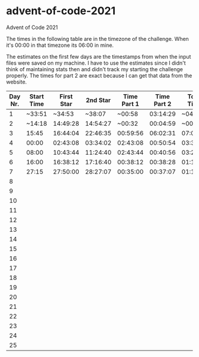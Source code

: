# advent-of-code-2021
Advent of Code 2021

The times in the following table are in the timezone of the challenge. When it's 00:00 in that timezone its 06:00 in mine.

The estimates on the first few days are the timestamps from when the input files were saved on my machine.
I have to use the estimates since I didn't think of maintaining stats then and didn't track my starting the challenge properly.
The times for part 2 are exact because I can get that data from the website.


| Day Nr. | Start Time | First Star | 2nd Star | Time Part 1 | Time Part 2 | Total Time | Avg Time |
|---------|------------|------------|----------|-------------|-------------|------------|----------|
| 1       | ~33:51     | ~34:53     | ~38:07   | ~00:58      | 03:14:29    | ~04:13     | 04:13:00 |
| 2       | ~14:18     | 14:49:28   | 14:54:27 | ~00:32      | 00:04:59    | ~00:37     | 02:25:00 |
| 3       | 15:45      | 16:44:04   | 22:46:35 | 00:59:56    | 06:02:31    | 07:02:27   | 03:57:29 |
| 4       | 00:00      | 02:43:08   | 03:34:02 | 02:43:08    | 00:50:54    | 03:34:02   | 03:51:38 |
| 5       | 08:00      | 10:43:44   | 11:24:40 | 02:43:44    | 00:40:56    | 03:24:14   | 03:46:09 |
| 6       | 16:00      | 16:38:12   | 17:16:40 | 00:38:12    | 00:38:28    | 01:16:40   | 03:21:14 |
| 7       | 27:15      | 27:50:00   | 28:27:07 | 00:35:00    | 00:37:07    | 01:12:07   |          |
| 8       |            |            |          |             |             |            |          |
| 9       |            |            |          |             |             |            |          |
| 10      |            |            |          |             |             |            |          |
| 11      |            |            |          |             |             |            |          |
| 12      |            |            |          |             |             |            |          |
| 13      |            |            |          |             |             |            |          |
| 14      |            |            |          |             |             |            |          |
| 15      |            |            |          |             |             |            |          |
| 16      |            |            |          |             |             |            |          |
| 17      |            |            |          |             |             |            |          |
| 18      |            |            |          |             |             |            |          |
| 19      |            |            |          |             |             |            |          |
| 20      |            |            |          |             |             |            |          |
| 21      |            |            |          |             |             |            |          |
| 22      |            |            |          |             |             |            |          |
| 23      |            |            |          |             |             |            |          |
| 24      |            |            |          |             |             |            |          |
| 25      |            |            |          |             |             |            |          |
